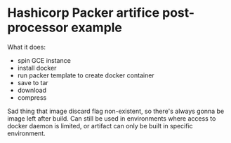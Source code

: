 # Hashicorp Packer artifice post-processor example

What it does:
- spin GCE instance
- install docker
- run packer template to create docker container
- save to tar
- download
- compress

Sad thing that image discard flag non-existent, so there's always gonna be image left after build.
Can still be used in environments where access to docker daemon is limited, or artifact can only be built in specific environment.
